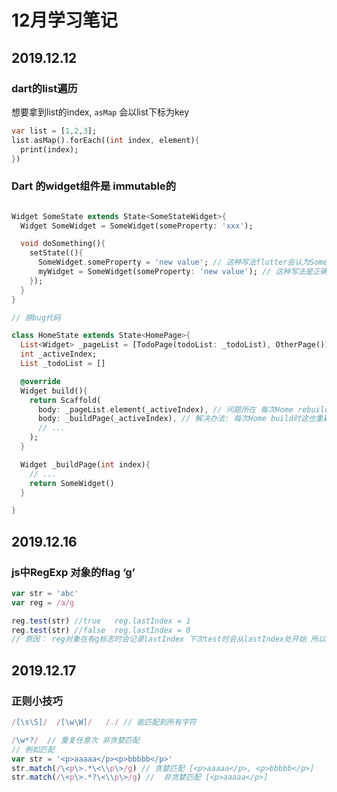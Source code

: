 # 12月学习笔记  

## 2019.12.12  

### dart的list遍历  

想要拿到list的index, ```asMap``` 会以list下标为key

```dart
var list = [1,2,3];
list.asMap().forEach((int index, element){
  print(index);
})

```

### Dart 的widget组件是 immutable的

```dart

Widget SomeState extends State<SomeStateWidget>{
  Widget SomeWidget = SomeWidget(someProperty: 'xxx');

  void doSomething(){
    setState((){
      SomeWidget.someProperty = 'new value'; // 这种写法flutter会认为SomeWidget没有改变 不会执行rebuild方法
      myWidget = SomeWidget(someProperty: 'new value'); // 这种写法是正确的 每次setState都会重新build
    });
  }
}

// 原bug代码

class HomeState extends State<HomePage>{
  List<Widget> _pageList = [TodoPage(todoList: _todoList), OtherPage()];
  int _activeIndex;
  List _todoList = []

  @override
  Widget build(){
    return Scaffold(
      body: _pageList.element(_activeIndex), // 问题所在 每次Home rebuild时_pageList内的widget实例被缓存了不会重新对其build
      body: _buildPage(_activeIndex), // 解决办法: 每次Home build时这也重新build
      // ...
    );
  }

  Widget _buildPage(int index){
    // ...
    return SomeWidget()
  }

}

```

## 2019.12.16

### js中RegExp 对象的flag ‘g’

```js
var str = 'abc'
var reg = /a/g

reg.test(str) //true   reg.lastIndex = 1
reg.test(str) //false  reg.lastIndex = 0
// 原因： reg对象在有g标志时会记录lastIndex 下次test时会从lastIndex处开始 所以会有这个问题

```

## 2019.12.17

### 正则小技巧

```js
/[\s\S]/  /[\w\W]/   /./ // 能匹配到所有字符

/\w*?/  // 重复任意次 非贪婪匹配  
// 例如匹配  
var str = '<p>aaaaa</p><p>bbbbb</p>'
str.match(/\<p\>.*\<\\p\>/g) // 贪婪匹配 [<p>aaaaa</p>, <p>bbbbb</p>]
str.match(/\<p\>.*?\<\\p\>/g) //  非贪婪匹配 [<p>aaaaa</p>]

```
